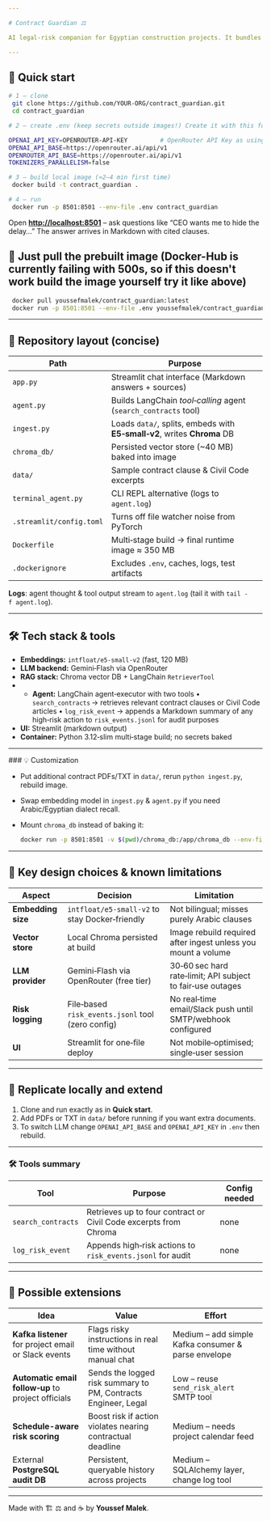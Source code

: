 ```yaml
---

# Contract Guardian ⚖️

AI legal‑risk companion for Egyptian construction projects. It bundles a **Streamlit** chat UI, a **LangChain** agent that calls Gemini‑Flash through **OpenRouter**, and a persisted **Chroma** vector store of Egyptian Civil Code & sample contract clauses.

---
```


## 🚀 Quick start

```bash
# 1 – clone
 git clone https://github.com/YOUR‑ORG/contract_guardian.git
 cd contract_guardian

# 2 – create .env (keep secrets outside images!) Create it with this format

OPENAI_API_KEY=OPENROUTER-API-KEY         # OpenRouter API Key as using Gemini (free version)
OPENAI_API_BASE=https://openrouter.ai/api/v1
OPENROUTER_API_BASE=https://openrouter.ai/api/v1
TOKENIZERS_PARALLELISM=false

# 3 – build local image (≈2–4 min first time)
 docker build -t contract_guardian .

# 4 – run
 docker run -p 8501:8501 --env-file .env contract_guardian
```

Open [**http://localhost:8501**](http://localhost:8501) – ask questions like “CEO wants me to hide the delay…” The answer arrives in Markdown with cited clauses.

## 🚚 Just pull the prebuilt image (Docker-Hub is currently failing with 500s, so if this doesn't work build the image yourself try it like above)

```bash
 docker pull youssefmalek/contract_guardian:latest
 docker run -p 8501:8501 --env-file .env youssefmalek/contract_guardian:latest
```

---

## 📁 Repository layout (concise)

| Path                     | Purpose                                                                  |
| ------------------------ | ------------------------------------------------------------------------ |
| `app.py`                 | Streamlit chat interface (Markdown answers + sources)                    |
| `agent.py`               | Builds LangChain *tool‑calling* agent (`search_contracts` tool)          |
| `ingest.py`              | Loads `data/`, splits, embeds with **E5‑small‑v2**, writes **Chroma** DB |
| `chroma_db/`             | Persisted vector store (\~40 MB) baked into image                        |
| `data/`                  | Sample contract clause & Civil Code excerpts                             |
| `terminal_agent.py`      | CLI REPL alternative (logs to `agent.log`)                               |
| `.streamlit/config.toml` | Turns off file watcher noise from PyTorch                                |
| `Dockerfile`             | Multi‑stage build → final runtime image ≈ 350 MB                         |
| `.dockerignore`          | Excludes `.env`, caches, logs, test artifacts                            |

**Logs**: agent thought & tool output stream to `agent.log` (tail it with `tail -f agent.log`).

---

## 🛠 Tech stack & tools

* **Embeddings:** `intfloat/e5-small-v2` (fast, 120 MB)
* **LLM backend:** Gemini‑Flash via OpenRouter
* **RAG stack:** Chroma vector DB + LangChain `RetrieverTool`
* * **Agent:** LangChain agent‑executor with two tools
    • `search_contracts` → retrieves relevant contract clauses or Civil Code articles
    • `log_risk_event` → appends a Markdown summary of any high‑risk action to `risk_events.jsonl` for audit purposes
* **UI:** Streamlit (markdown output)
* **Container:** Python 3.12‑slim multi‑stage build; no secrets baked

---

\### 💡 Customization

* Put additional contract PDFs/TXT in `data/`, rerun `python ingest.py`, rebuild image.
* Swap embedding model in `ingest.py` & `agent.py` if you need Arabic/Egyptian dialect recall.
* Mount `chroma_db` instead of baking it:

  ```bash
  docker run -p 8501:8501 -v $(pwd)/chroma_db:/app/chroma_db --env-file .env contract_guardian
  ```

---

## 🧩 Key design choices & known limitations

| Aspect             | Decision                                          | Limitation                                                    |
| ------------------ | ------------------------------------------------- | ------------------------------------------------------------- |
| **Embedding size** | `intfloat/e5‑small‑v2` to stay Docker‑friendly    | Not bilingual; misses purely Arabic clauses                   |
| **Vector store**   | Local Chroma persisted at build                   | Image rebuild required after ingest unless you mount a volume |
| **LLM provider**   | Gemini‑Flash via OpenRouter (free tier)           | 30‑60 sec hard rate‑limit; API subject to fair‑use outages    |
| **Risk logging**   | File‑based `risk_events.jsonl` tool (zero config) | No real‑time email/Slack push until SMTP/webhook configured   |
| **UI**             | Streamlit for one‑file deploy                     | Not mobile‑optimised; single‑user session                     |

---

## 🔗 Replicate locally and extend

1. Clone and run exactly as in **Quick start**.
2. Add PDFs or TXT in `data/` before running if you want extra documents.
3. To switch LLM change `OPENAI_API_BASE` and `OPENAI_API_KEY` in `.env` then rebuild.

---

### 🛠 Tools summary

| Tool                           | Purpose                                                          | Config needed                            |
| ------------------------------ | ---------------------------------------------------------------- | ---------------------------------------- |
| `search_contracts`             | Retrieves up to four contract or Civil Code excerpts from Chroma | none                                     |
| `log_risk_event`               | Appends high‑risk actions to `risk_events.jsonl` for audit       | none                                     |

---

## 🚀 Possible extensions

| Idea                                                 | Value                                                          | Effort                                              |
| ---------------------------------------------------- | -------------------------------------------------------------- | --------------------------------------------------- |
| **Kafka listener** for project email or Slack events | Flags risky instructions in real time without manual chat      | Medium – add simple Kafka consumer & parse envelope |
| **Automatic email follow‑up** to project officials   | Sends the logged risk summary to PM, Contracts Engineer, Legal | Low – reuse `send_risk_alert` SMTP tool             |
| **Schedule-aware risk scoring**                      | Boost risk if action violates nearing contractual deadline     | Medium – needs project calendar feed                |
| External **PostgreSQL audit DB**                     | Persistent, queryable history across projects                  | Medium – SQLAlchemy layer, change log tool          |

---

Made with 🏗️ ⚖️ and ☕ by **Youssef Malek**.
